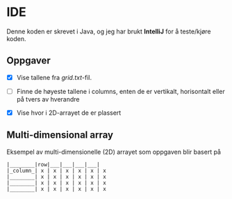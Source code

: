 # IDE

Denne koden er skrevet i Java, og jeg har brukt **IntelliJ** for å teste/kjøre koden.

## Oppgaver

 - [x] Vise tallene fra *grid.txt*-fil.
 - [ ] Finne de høyeste tallene i columns, enten de er vertikalt, horisontalt eller på tvers av hverandre
 - [x] Vise hvor i 2D-arrayet de er plassert


## Multi-dimensional array

Eksempel av multi-dimensionelle (2D) arrayet som oppgaven blir basert på
```
|________|row|___|___|___|___| 
|_column_| x | x | x | x | x | x
|________| x | x | x | x | x | x
|________| x | x | x | x | x | x
|________| x | x | x | x | x | x
```

